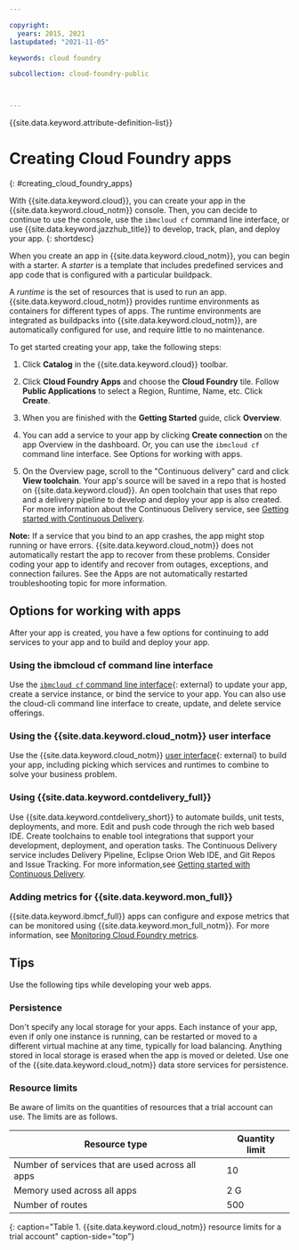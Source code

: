 ```yaml
---

copyright:
  years: 2015, 2021
lastupdated: "2021-11-05"

keywords: cloud foundry

subcollection: cloud-foundry-public



---
```



{{site.data.keyword.attribute-definition-list}}

# Creating Cloud Foundry apps
{: #creating_cloud_foundry_apps}

With {{site.data.keyword.cloud}}, you can create your app in the {{site.data.keyword.cloud_notm}} console. Then, you can decide to continue to use the console, use the `ibmcloud cf` command line interface, or use {{site.data.keyword.jazzhub_title}} to develop, track, plan, and deploy your app.
{: shortdesc}

When you create an app in {{site.data.keyword.cloud_notm}}, you can begin with a starter. A *starter* is a template that includes predefined services and app code that is configured with a particular buildpack.

A *runtime* is the set of resources that is used to run an app. {{site.data.keyword.cloud_notm}} provides runtime environments as containers for different types of apps. The runtime environments are integrated as buildpacks into {{site.data.keyword.cloud_notm}}, are automatically configured for use, and require little to no maintenance.

To get started creating your app, take the following steps:

1. Click **Catalog** in the {{site.data.keyword.cloud}} toolbar.

2. Click **Cloud Foundry Apps** and choose the **Cloud Foundry** tile. Follow **Public Applications** to select a Region, Runtime, Name, etc. Click **Create**.

3. When you are finished with the **Getting Started** guide, click **Overview**.

4. You can add a service to your app by clicking **Create connection** on the app Overview in the dashboard. Or, you can use the `ibmcloud cf` command line interface. See Options for working with apps.

5. On the Overview page, scroll to the "Continuous delivery" card and click **View toolchain**. Your app's source will be saved in a repo that is hosted on {{site.data.keyword.cloud}}. An open toolchain that uses that repo and a delivery pipeline to develop and deploy your app is also created. For more information about the Continuous Delivery service, see [Getting started with Continuous Delivery](/docs/ContinuousDelivery?topic=ContinuousDelivery-getting-started).

**Note:** If a service that you bind to an app crashes, the app might stop running or have errors. {{site.data.keyword.cloud_notm}} does not automatically restart the app to recover from these problems. Consider coding your app to identify and recover from outages, exceptions, and connection failures. See the Apps are not automatically restarted troubleshooting topic for more information.

## Options for working with apps

After your app is created, you have a few options for continuing to add services to your app and to build and deploy your app.

### Using the ibmcloud cf command line interface

Use the [`ibmcloud cf` command line interface](https://github.com/cloudfoundry/cli#getting-started){: external} to update your app, create a service instance, or bind the service to your app. You can also use the cloud-cli command line interface to create, update, and delete service offerings.

### Using the {{site.data.keyword.cloud_notm}} user interface

Use the {{site.data.keyword.cloud_notm}} [user interface](https://cloud.ibm.com/resources){: external} to build your app, including picking which services and runtimes to combine to solve your business problem.

### Using {{site.data.keyword.contdelivery_full}}

Use {{site.data.keyword.contdelivery_short}} to automate builds, unit tests, deployments, and more. Edit and push code through the rich web based IDE. Create toolchains to enable tool integrations that support your development, deployment, and operation tasks. The Continuous Delivery service includes Delivery Pipeline, Eclipse Orion Web IDE, and Git Repos and Issue Tracking. For more information,see [Getting started with Continuous Delivery](/docs/ContinuousDelivery?topic=ContinuousDelivery-getting-started).

### Adding metrics for {{site.data.keyword.mon_full}}

{{site.data.keyword.ibmcf_full}} apps can configure and expose metrics that can be monitored using {{site.data.keyword.mon_full_notm}}. For more information, see [Monitoring Cloud Foundry metrics](/docs/Monitoring-with-Sysdig?topic=Monitoring-with-Sysdig-monitor-cf-sysdig).

## Tips

Use the following tips while developing your web apps.

### Persistence

Don't specify any local storage for your apps. Each instance of your app, even if only one instance is running, can be restarted or moved to a different virtual machine at any time, typically for load balancing. Anything stored in local storage is erased when the app is moved or deleted. Use one of the {{site.data.keyword.cloud_notm}} data store services for persistence.

### Resource limits

Be aware of limits on the quantities of resources that a trial account can use. The limits are as follows.

Resource type                                    | Quantity limit
-------------------------------------------------|---------------
Number of services that are used across all apps | 10
Memory used across all apps                      | 2 G
Number of routes                                 | 500
{: caption="Table 1. {{site.data.keyword.cloud_notm}} resource limits for a trial account" caption-side="top"} 


